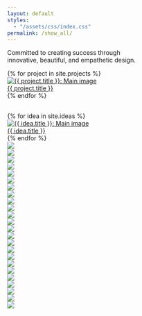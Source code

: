 ```yaml
---
layout: default
styles:
  - "/assets/css/index.css"
permalink: /show_all/
---
```

<div class="content">
    <p id="statement" class="section statement">
        Committed to creating success through <br class="hideWhenSmallScreen">innovative, beautiful, and empathetic design.
    </p>
    <div id="work" class="section bottomBorder">
        <div class="wrapper">
        {% for project in site.projects %}
        <a href="{{ project.url | prepend: site.baseurl }}">
            <div class="item zoom-container">
                <img src="{{ project.main_image | prepend: site.baseurl }}" alt="{{ project.title }}: Main image" class="zoom-image">
                <div class="caption">{{ project.title }}</div>
            </div>
        </a>
        {% endfor %}
        </div>
    </div>
    <div id="ideas" class="section bottomBorder" style="padding-top: 22pt;">
        <div class="wrapper">
            {% for idea in site.ideas %}
            <a href="{{ idea.url | prepend: site.baseurl }}">
                <div class="item zoom-container">
                    <img src="{{ idea.main_image | prepend: site.baseurl }}" alt="{{ idea.title }}: Main image" class="zoom-image">
                    <div class="caption">{{ idea.title }}</div>
                </div>
            </a>
            {% endfor %}
        </div>
    </div>
    <div id="clients" class="section" style="padding-bottom: 35pt">
        <div class="clientGrid">
            <div class="item"><img src="{{ site.baseurl }}/assets/images/clients/logo_ActivAngel.jpg"></div>
            <div class="item"><img src="{{ site.baseurl }}/assets/images/clients/logo_AeroPress.jpg"></div>
            <div class="item"><img src="{{ site.baseurl }}/assets/images/clients/logo_Fivestars.jpg"></div>
            <div class="item"><img src="{{ site.baseurl }}/assets/images/clients/logo_FlameKing.jpg"></div>
            <div class="item"><img src="{{ site.baseurl }}/assets/images/clients/logo_GE.jpg"></div>
            <div class="item"><img src="{{ site.baseurl }}/assets/images/clients/logo_Golden Trees.jpg"></div>
            <div class="item"><img src="{{ site.baseurl }}/assets/images/clients/logo_Graco.jpg"></div>
            <div class="item"><img src="{{ site.baseurl }}/assets/images/clients/logo_Griffin.jpg"></div>
            <div class="item"><img src="{{ site.baseurl }}/assets/images/clients/logo_Hartmann.jpg"></div>
            <div class="item"><img src="{{ site.baseurl }}/assets/images/clients/logo_Jame Technology.jpg"></div>
            <div class="item"><img src="{{ site.baseurl }}/assets/images/clients/logo_Lennox.jpg"></div>
            <div class="item"><img src="{{ site.baseurl }}/assets/images/clients/logo_Lilly.jpg"></div>
            <div class="item"><img src="{{ site.baseurl }}/assets/images/clients/logo_LiveCopper.jpg"></div>
            <div class="item"><img src="{{ site.baseurl }}/assets/images/clients/logo_NaturesCooling.jpg"></div>
            <div class="item"><img src="{{ site.baseurl }}/assets/images/clients/logo_Neotop.jpg"></div>
            <div class="item"><img src="{{ site.baseurl }}/assets/images/clients/logo_Newgy.jpg"></div>
            <div class="item"><img src="{{ site.baseurl }}/assets/images/clients/logo_Optari.jpg"></div>
            <div class="item"><img src="{{ site.baseurl }}/assets/images/clients/logo_Osmo.jpg"></div>
            <div class="item"><img src="{{ site.baseurl }}/assets/images/clients/logo_Somnarus.jpg"></div>
            <div class="item"><img src="{{ site.baseurl }}/assets/images/clients/logo_TiltFive.jpg"></div>
            <div class="item"><img src="{{ site.baseurl }}/assets/images/clients/logo_Tovbot.jpg"></div>
            <div class="item"><img src="{{ site.baseurl }}/assets/images/clients/logo_Victorinox.jpg"></div>
            <div class="item"><img src="{{ site.baseurl }}/assets/images/clients/logo_Zagg.jpg"></div>
            <div class="item"><img src="{{ site.baseurl }}/assets/images/clients/logo_Zuslab.jpg"></div>
        </div>
    </div>
</div>

<script>
    const revealPoint = window.innerHeight / 2;
    const sectionMap = {};
    const documentHeight = Math.max(
        document.documentElement.scrollHeight,
        document.documentElement.offsetHeight,
        document.documentElement.clientHeight
    );
    const navLinks = Array.from(document.querySelectorAll(".nav-link")).reverse();
    const linkCount = navLinks.length;

    // Cache section offsets
    navLinks.forEach(function (navLink) {
        const href = navLink.getAttribute("href");
        if (href && href.startsWith("#")) {
            const section = document.getElementById(href.slice(1));
            if (section) {
                sectionMap[navLink] = section.offsetTop;
            }
        }
    });

    function revealSection() {
        const isActive = Array(linkCount).fill(false);
        const windowOffsetY = window.pageYOffset;

        if (windowOffsetY < 20) {
            // Handle special case when scrolling to the top
        } else if (documentHeight - windowOffsetY - window.innerHeight <= 20) {
            // Handle special case when scrolling to the bottom
            isActive[0] = true;
        } else {
            for (let index = 0; index < linkCount; index++) {
                const link = navLinks[index];
                const sectionOffset = sectionMap[link];
                if (sectionOffset && windowOffsetY > sectionOffset - revealPoint) {
                    isActive[index] = true;
                    break;
                }
            }
        }

        navLinks.forEach(function (link, index) {
            if (isActive[index]) {
                link.classList.add("active");;
            } else {
                link.classList.remove("active");;
            }
        });
    }

    function scrollToSection(event) {
        event.preventDefault();
        const target = document.getElementById(this.getAttribute("href").substring(1));
        target.scrollIntoView({ behavior: "smooth" });
    }

    navLinks.forEach(function (link) {
        if (link.href.includes('#')) {
            link.addEventListener("click", function (event) {
                scrollToSection.call(this, event);
                navLinks.forEach(function (link) {
                    link.classList.remove("active");
                });
                this.classList.add("active");
            });
        }
    });

    window.addEventListener("scroll", revealSection);
</script>